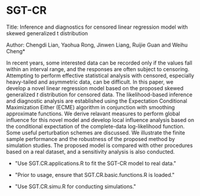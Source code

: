 # SGT-CR

Title: Inference and diagnostics for censored linear regression model with skewed generalized t distribution

Author: Chengdi Lian, Yaohua Rong, Jinwen Liang, Ruijie Guan and Weihu Cheng\*

In recent years, some interested data can be recorded only if the values fall within an interval range, and the responses are often subject to censoring. Attempting to perform effective statistical analysis with censored, especially heavy-tailed and asymmetric data, can be difficult. In this paper, we develop a novel linear regression model based on the proposed skewed generalized $t$ distribution for censored data. The likelihood-based inference and diagnostic analysis are established using the Expectation Conditional Maximization Either (ECME) algorithm in conjunction with smoothing approximate functions. We derive relavant measures to perform global influence for this novel model and develop local influence analysis based on the conditional expectation of the complete-data log-likelihood function. Some useful perturbation schemes are discussed. We illustrate the finite sample performance and the robustness of the proposed method by simulation studies. The proposed model is compared with other procedures based on a real dataset, and a sensitivity analysis is also conducted.

- "Use SGT.CR.applications.R to fit the SGT-CR model to real data."

- "Prior to usage, ensure that SGT.CR.basic.functions.R is loaded."

- "Use SGT.CR.simu.R for conducting simulations."
